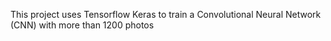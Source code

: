 This project uses Tensorflow Keras to train a Convolutional Neural Network (CNN) with more than 1200 photos
